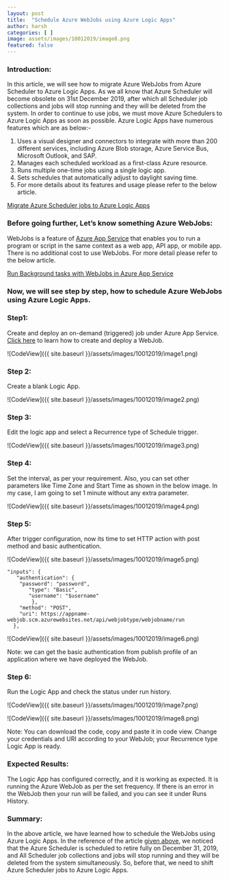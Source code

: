 ```yaml
---
layout: post
title:  "Schedule Azure WebJobs using Azure Logic Apps"
author: harsh
categories: [ ]
image: assets/images/10012019/image8.png
featured: false
---
```


### Introduction: 
In this article, we will see how to migrate Azure WebJobs from Azure Scheduler to Azure Logic Apps. As we all know that Azure Scheduler will become obsolete on 31st December 2019, after which all Scheduler job collections and jobs will stop running and they will be deleted from the system. In order to continue to use jobs, we must move Azure Schedulers to Azure Logic Apps as soon as possible. Azure Logic Apps have numerous features which are as below:-

1.  Uses a visual designer and connectors to integrate with more than 200 different services, including Azure Blob storage, Azure Service Bus, Microsoft Outlook, and SAP. 
2.	Manages each scheduled workload as a first-class Azure resource. 
3.	Runs multiple one-time jobs using a single logic app. 
4.	Sets schedules that automatically adjust to daylight saving time.
5.	For more details about its features and usage please refer to the below article.

[Migrate Azure Scheduler jobs to Azure Logic Apps](https://docs.microsoft.com/en-us/azure/scheduler/migrate-from-scheduler-to-logic-apps)

### Before going further, Let’s know something Azure WebJobs:
WebJobs is a feature of [Azure App Service](https://docs.microsoft.com/azure/app-service/) that enables you to run a program or script in the same context as a web app, API app, or mobile app. There is no additional cost to use WebJobs. For more detail please refer to the below article. 

[Run Background tasks with WebJobs in Azure App Service](https://docs.microsoft.com/en-us/azure/app-service/webjobs-create)

### Now, we will see step by step, how to schedule Azure WebJobs using Azure Logic Apps.

### Step1: 
Create and deploy an on-demand (triggered) job under Azure App Service. [Click here](https://docs.microsoft.com/en-us/azure/app-service/webjobs-create) to learn how to create and deploy a WebJob. 

![CodeView]({{ site.baseurl }}/assets/images/10012019/image1.png)

### Step 2: 
Create a blank Logic App. 

![CodeView]({{ site.baseurl }}/assets/images/10012019/image2.png)

### Step 3: 
Edit the logic app and select a Recurrence type of Schedule trigger. 

![CodeView]({{ site.baseurl }}/assets/images/10012019/image3.png)

### Step 4: 
Set the interval, as per your requirement. Also, you can set other parameters like Time Zone and Start Time as shown in the below image. In my case, I am going to set 1 minute without any extra parameter. 

![CodeView]({{ site.baseurl }}/assets/images/10012019/image4.png)

### Step 5: 
After trigger configuration, now its time to set HTTP action with post method and basic authentication. 

![CodeView]({{ site.baseurl }}/assets/images/10012019/image5.png)

```
"inputs": {
   "authentication": {
   	"password": "password",
       "type": "Basic",
       "username": "$username"
        },
    "method": "POST",
    "uri": https://appname-webjob.scm.azurewebsites.net/api/webjobtype/webjobname/run
  },
```
![CodeView]({{ site.baseurl }}/assets/images/10012019/image6.png)

Note: we can get the basic authentication from publish profile of an application where we have deployed the WebJob.

### Step 6: 
Run the Logic App and check the status under run history. 

![CodeView]({{ site.baseurl }}/assets/images/10012019/image7.png)

![CodeView]({{ site.baseurl }}/assets/images/10012019/image8.png)

Note: 
You can download the code, copy and paste it in code view. Change your credentials and URI according to your WebJob; your Recurrence type Logic App is ready.

### Expected Results: 
The Logic App has configured correctly, and it is working as expected. It is running the Azure WebJob as per the set frequency. If there is an error in the WebJob then your run will be failed, and you can see it under Runs History. 

### Summary: 
In the above article, we have learned how to schedule the WebJobs using Azure Logic Apps. In the reference of the article [given above](https://docs.microsoft.com/en-us/azure/scheduler/migrate-from-scheduler-to-logic-apps), we noticed that the Azure Scheduler is scheduled to retire fully on December 31, 2019, and All Scheduler job collections and jobs will stop running and they will be deleted from the system simultaneously. So, before that, we need to shift Azure Scheduler jobs to Azure Logic Apps. 

